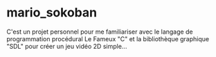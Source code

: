 # mario_sokoban
C'est un projet personnel pour me familiariser avec le langage de programmation procédural Le Fameux "C" et la bibliothèque graphique "SDL" pour créer un jeu vidéo 2D simple... 
